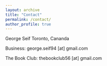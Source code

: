 ```yaml
---
layout: archive
title: "Contact"
permalink: /contact/
author_profile: true
---
```


George Seif
Toronto, Cananda

Business: george.seif94 [at] gmail.com

The Book Club: thebookclub56 [at] gmail.com

